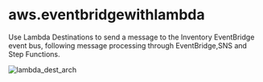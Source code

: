 # aws.eventbridgewithlambda


Use Lambda Destinations to send a message to the Inventory EventBridge event bus, following message processing through EventBridge,SNS and Step Functions. 


![lambda_dest_arch](https://user-images.githubusercontent.com/29739578/209454289-6c9d5ba1-054b-44c0-ab74-ff90faab916d.png)
